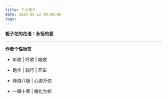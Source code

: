 ```yaml
---
title: 个人简介
date: 2025-05-12 00:00:00
tags: 
---
```


**栀子花的花语：永恒的爱**

---

**作者个性标签**

- 听歌 | 哼歌 | 唱歌

- 跑步 | 骑行 | 开车

- 神游八极 | 心游万仞

- 一曝十寒 | 橘化为枳